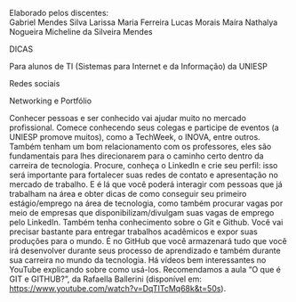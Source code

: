 Elaborado pelos discentes:   
Gabriel Mendes Silva
Larissa Maria Ferreira
Lucas Morais
Maíra Nathalya Nogueira
Micheline da Silveira Mendes


DICAS

Para alunos de TI (Sistemas para Internet e da Informação) da UNIESP


Redes sociais

Networking e Portfólio

Conhecer pessoas e ser conhecido vai ajudar muito no mercado profissional. Comece conhecendo seus colegas e participe de eventos (a UNIESP promove muitos), como a TechWeek, o INOVA, entre outros. Também tenham um bom relacionamento com os professores, eles são fundamentais para lhes direcionarem para o caminho certo dentro da carreira de tecnologia.
Procure, conheça o LinkedIn e crie seu perfil: isso será importante para fortalecer suas redes de contato e apresentação no mercado de trabalho. E é lá que você poderá interagir com pessoas que já trabalham na área e obter dicas de como conseguir seu primeiro estágio/emprego na área de tecnologia, como também procurar vagas por meio de empresas que disponibilizam/divulgam suas vagas de emprego pelo LinkedIn.
Também tenha conhecimento sobre o Git e Github. Você vai precisar bastante para entregar trabalhos acadêmicos e expor suas produções para o mundo. É no GitHub que você armazenará tudo que você irá desenvolver durante seus processo de aprendizado e também durante sua carreira no mundo da tecnologia. Há vídeos bem interessantes no YouTube explicando sobre como usá-los. Recomendamos a aula “O que é GIT e GITHUB?”, da Rafaella Ballerini (disponível em:  https://www.youtube.com/watch?v=DqTITcMq68k&t=50s).
